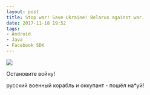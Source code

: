 ```yaml
---
layout: post
title: Stop war! Save Ukraine! Belarus against war.
date: 2017-11-18 19:52
tags:
- Android
- Java
- Facebook SDK
---
```

<img src="{{ site.baseurl }}/images/flag.jpg">
<br>

Остановите войну!

русский военный корабль и оккупант - пошёл на*уй!
